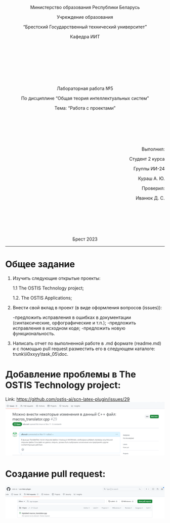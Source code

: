 <p align="center"> Министерство образования Республики Беларусь</p>
<p align="center">Учреждение образования</p>
<p align="center">“Брестский Государственный технический университет”</p>
<p align="center">Кафедра ИИТ</p>
<br><br><br><br><br><br><br>
<p align="center">Лабораторная работа №5</p>
<p align="center">По дисциплине “Общая теория интеллектуальных систем”</p>
<p align="center">Тема: “Работа с проектами”</p>
<br><br><br><br><br>
<p align="right">Выполнил:</p>
<p align="right">Студент 2 курса</p>
<p align="right">Группы ИИ-24</p>
<p align="right">Кураш А. Ю.</p>
<p align="right">Проверил:</p>
<p align="right">Иванюк Д. С.</p>
<br><br><br><br><br>
<p align="center">Брест 2023</p>

---

# Общее задание 

1. Изучить следующие открытые проекты:

    1.1 The OSTIS Technology project;

    1.2. The OSTIS Applications;

2. Внести свой вклад в проект (в виде оформления вопросов (issues)):

    -предложить исправления в ошибках в документации (синтаксические, орфографические и т.п.);
    -предложить исправления в исходном коде;
    -предложить новую функциональность.

3.  Написать отчет по выполненной работе в .md формате (readme.md) и с помощью pull request разместить его в следующем каталоге: trunk\ii0xxyy\task_05\doc.

# Добавление проблемы в The OSTIS Technology project:
Link: https://github.com/ostis-ai/scn-latex-plugin/issues/29
![](img1.png)
# Создание pull request:
![](img2.png)

